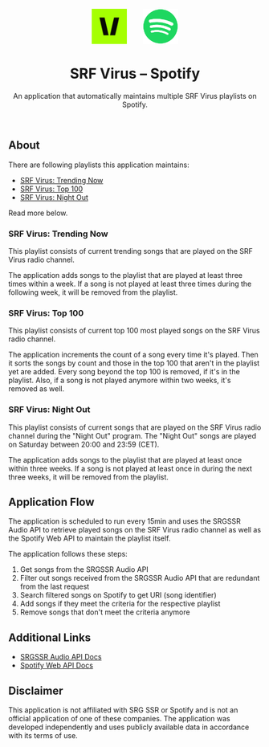 <p align="center">
    <div align="center">
        <img src="assets/srfvirus_icon.png" height="70px">
        &nbsp;&nbsp;&nbsp;&nbsp;&nbsp;&nbsp;
        <img src="assets/spotify_icon.png" height="70px">
    </div>
    <h1 align="center">SRF Virus – Spotify</h1>
    <p align="center">
        An application that automatically maintains multiple SRF Virus playlists on Spotify.
    </p>
</p>

<br>

## About

There are following playlists this application maintains:
- [SRF Virus: Trending Now](https://open.spotify.com/playlist/6c6OWdem6i3ekL60K1SiKu)
- [SRF Virus: Top 100](https://open.spotify.com/playlist/0LeU6iPYgFSEJKIDpzOo3k)
- [SRF Virus: Night Out](https://open.spotify.com/playlist/4By2u7VJKKvSwVRXQZ1UnN)

Read more below.

### SRF Virus: Trending Now
This playlist consists of current trending songs that are played on the SRF Virus radio channel. 

The application adds songs to the playlist that are played at least three times within a week. 
If a song is not played at least three times during the following week, it will be removed from the playlist.

### SRF Virus: Top 100
This playlist consists of current top 100 most played songs on the SRF Virus radio channel.

The application increments the count of a song every time it's played. Then it sorts the songs by count
and those in the top 100 that aren't in the playlist yet are added. Every song beyond the top 100
is removed, if it's in the playlist. Also, if a song is not played anymore within two weeks, it's removed
as well.

### SRF Virus: Night Out
This playlist consists of current songs that are played on the SRF Virus radio channel during the 
"Night Out" program. The "Night Out" songs are played on Saturday between 20:00 and 23:59 (CET).

The application adds songs to the playlist that are played at least once within three weeks.
If a song is not played at least once in during the next three weeks, it will be removed from the playlist.

## Application Flow

The application is scheduled to run every 15min and uses the SRGSSR Audio API to retrieve played songs
on the SRF Virus radio channel as well as the Spotify Web API to maintain the playlist itself.

The application follows these steps:

1. Get songs from the SRGSSR Audio API
2. Filter out songs received from the SRGSSR Audio API that are redundant from the last request
3. Search filtered songs on Spotify to get URI (song identifier)
4. Add songs if they meet the criteria for the respective playlist
5. Remove songs that don't meet the criteria anymore

## Additional Links

- [SRGSSR Audio API Docs](https://developer.srgssr.ch/api-catalog/srgssr-audio-0)
- [Spotify Web API Docs](https://developer.spotify.com/documentation/web-api)

## Disclaimer

This application is not affiliated with SRG SSR or Spotify and is not an official 
application of one of these companies. The application was developed independently and uses 
publicly available data in accordance with its terms of use.
